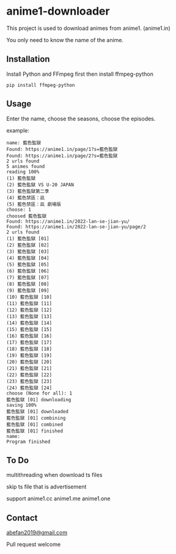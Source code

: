 # anime1-downloader
This project is used to download animes from anime1. (anime1.in)

You only need to know the name of the anime.

## Installation
Install Python and FFmpeg first then install ffmpeg-python
```
pip install ffmpeg-python
```
## Usage
Enter the name, choose the seasons, choose the episodes.

example:
```
name: 藍色監獄
Found: https://anime1.in/page/1?s=藍色監獄
Found: https://anime1.in/page/2?s=藍色監獄
2 urls found
5 animes found
reading 100%
(1) 藍色監獄
(2) 藍色監獄 VS U-20 JAPAN
(3) 藍色監獄第二季
(4) 藍色禁區：凪
(5) 藍色禁區：凪 劇場版
choose: 1
choosed 藍色監獄
Found: https://anime1.in/2022-lan-se-jian-yu/
Found: https://anime1.in/2022-lan-se-jian-yu/page/2
2 urls found
(1) 藍色監獄 [01]
(2) 藍色監獄 [02]
(3) 藍色監獄 [03]
(4) 藍色監獄 [04]
(5) 藍色監獄 [05]
(6) 藍色監獄 [06]
(7) 藍色監獄 [07]
(8) 藍色監獄 [08]
(9) 藍色監獄 [09]
(10) 藍色監獄 [10]
(11) 藍色監獄 [11]
(12) 藍色監獄 [12]
(13) 藍色監獄 [13]
(14) 藍色監獄 [14]
(15) 藍色監獄 [15]
(16) 藍色監獄 [16]
(17) 藍色監獄 [17]
(18) 藍色監獄 [18]
(19) 藍色監獄 [19]
(20) 藍色監獄 [20]
(21) 藍色監獄 [21]
(22) 藍色監獄 [22]
(23) 藍色監獄 [23]
(24) 藍色監獄 [24]
choose (None for all): 1
藍色監獄 [01] downloading
saving 100%
藍色監獄 [01] downloaded
藍色監獄 [01] combining
藍色監獄 [01] combined
藍色監獄 [01] finished
name:
Program finished
```
## To Do
multithreading when download ts files

skip ts file that is advertisement

support anime1.cc anime1.me anime1.one
## Contact
abefan2019@gmail.com

Pull request welcome
